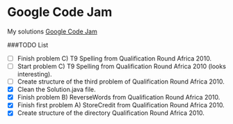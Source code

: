 # Google Code Jam
My solutions [Google Code Jam](https://code.google.com/codejam)

###TODO List

- [ ] Finish problem C) T9 Spelling from Qualification Round Africa 2010.
- [ ] Start problem C) T9 Spelling from Qualification Round Africa 2010 (looks interesting).
- [ ] Create structure of the third problem of Qualification Round Africa 2010.
- [x] Clean the Solution.java file.
- [x] Finish problem B) ReverseWords from Qualification Round Africa 2010.
- [x] Finish first problem A) StoreCredit from Qualification Round Africa 2010.
- [x] Create structure of the directory Qualification Round Africa 2010.

